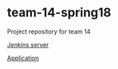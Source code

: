 # team-14-spring18
Project repository for team 14


[Jenkins server](https://ci.tr3y.io/)

[Application](http://odysseus.tr3y.io/src/)
